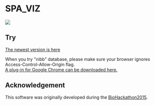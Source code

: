 # SPA_VIZ
![](http://i.gyazo.com/1f866516597a4df1bf8a89ffbc6af901.png)

## Try
[The newest version is here]()

When you try "nibb" database, please make sure your browser ignores Access-Control-Allow-Origin flag.  
[A plug-in for Google Chrome can be downloaded here.](https://chrome.google.com/webstore/detail/allow-control-allow-origi/nlfbmbojpeacfghkpbjhddihlkkiljbi)


## Acknowledgement
This software was originally developed during the [BioHackathon2015](http://2015.biohackathon.org/hackathon).
